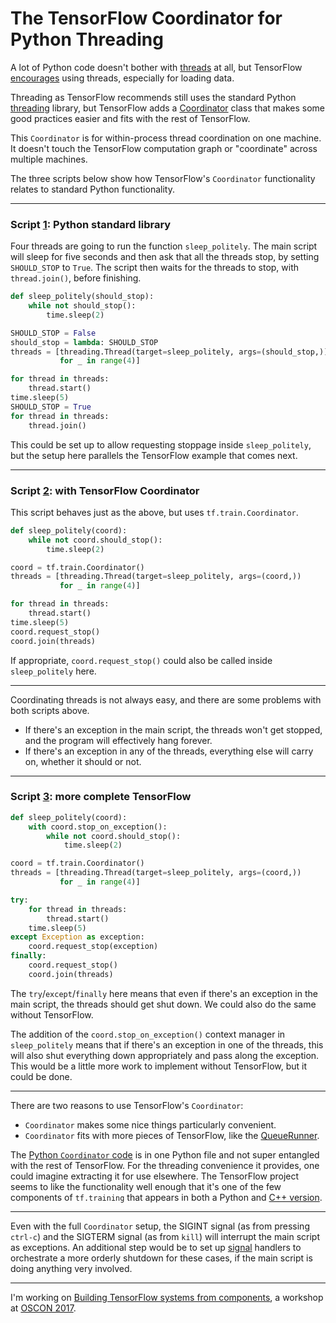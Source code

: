# The TensorFlow Coordinator for Python Threading

A lot of Python code doesn't bother with [threads](https://en.wikipedia.org/wiki/Thread_(computing)) at all, but TensorFlow [encourages](https://www.tensorflow.org/programmers_guide/threading_and_queues) using threads, especially for loading data.

Threading as TensorFlow recommends still uses the standard Python [threading](https://docs.python.org/3/library/threading.html) library, but TensorFlow adds a [Coordinator](https://www.tensorflow.org/api_docs/python/tf/train/Coordinator) class that makes some good practices easier and fits with the rest of TensorFlow.

This `Coordinator` is for within-process thread coordination on one machine. It doesn't touch the TensorFlow computation graph or "coordinate" across multiple machines.

The three scripts below show how TensorFlow's `Coordinator` functionality relates to standard Python functionality.

---

### Script [1](code/base.py): Python standard library

Four threads are going to run the function `sleep_politely`. The main script will sleep for five seconds and then ask that all the threads stop, by setting `SHOULD_STOP` to `True`. The script then waits for the threads to stop, with `thread.join()`, before finishing.

```python
def sleep_politely(should_stop):
    while not should_stop():
        time.sleep(2)

SHOULD_STOP = False
should_stop = lambda: SHOULD_STOP
threads = [threading.Thread(target=sleep_politely, args=(should_stop,))
           for _ in range(4)]

for thread in threads:
    thread.start()
time.sleep(5)
SHOULD_STOP = True
for thread in threads:
    thread.join()
```

This could be set up to allow requesting stoppage inside `sleep_politely`, but the setup here parallels the TensorFlow example that comes next.

---

### Script [2](code/tf.py): with TensorFlow Coordinator

This script behaves just as the above, but uses `tf.train.Coordinator`.

```python
def sleep_politely(coord):
    while not coord.should_stop():
        time.sleep(2)

coord = tf.train.Coordinator()
threads = [threading.Thread(target=sleep_politely, args=(coord,))
           for _ in range(4)]

for thread in threads:
    thread.start()
time.sleep(5)
coord.request_stop()
coord.join(threads)
```

If appropriate, `coord.request_stop()` could also be called inside `sleep_politely` here.

---

Coordinating threads is not always easy, and there are some problems with both scripts above.

 * If there's an exception in the main script, the threads won't get stopped, and the program will effectively hang forever.
 * If there's an exception in any of the threads, everything else will carry on, whether it should or not.

---

### Script [3](code/tf_full.py): more complete TensorFlow

```python
def sleep_politely(coord):
    with coord.stop_on_exception():
        while not coord.should_stop():
            time.sleep(2)

coord = tf.train.Coordinator()
threads = [threading.Thread(target=sleep_politely, args=(coord,))
           for _ in range(4)]

try:
    for thread in threads:
        thread.start()
    time.sleep(5)
except Exception as exception:
    coord.request_stop(exception)
finally:
    coord.request_stop()
    coord.join(threads)
```

The `try`/`except`/`finally` here means that even if there's an exception in the main script, the threads should get shut down. We could also do the same without TensorFlow.

The addition of the `coord.stop_on_exception()` context manager in `sleep_politely` means that if there's an exception in one of the threads, this will also shut everything down appropriately and pass along the exception. This would be a little more work to implement without TensorFlow, but it could be done.

---

There are two reasons to use TensorFlow's `Coordinator`:

 * `Coordinator` makes some nice things particularly convenient.
 * `Coordinator` fits with more pieces of TensorFlow, like the [QueueRunner](https://www.tensorflow.org/programmers_guide/threading_and_queues#queuerunner).

The [Python `Coordinator` code](https://github.com/tensorflow/tensorflow/blob/master/tensorflow/python/training/coordinator.py) is in one Python file and not super entangled with the rest of TensorFlow. For the threading convenience it provides, one could imagine extracting it for use elsewhere. The TensorFlow project seems to like the functionality well enough that it's one of the few components of `tf.training` that appears in both a Python and [C++ version](https://github.com/tensorflow/tensorflow/blob/master/tensorflow/cc/training/coordinator.cc).

---

Even with the full `Coordinator` setup, the SIGINT signal (as from pressing `ctrl-c`) and the SIGTERM signal (as from `kill`) will interrupt the main script as exceptions. An additional step would be to set up [signal](https://docs.python.org/3/library/signal.html) handlers to orchestrate a more orderly shutdown for these cases, if the main script is doing anything very involved.

---

I'm working on [Building TensorFlow systems from components](http://conferences.oreilly.com/oscon/oscon-tx/public/schedule/detail/57823), a workshop at [OSCON 2017](https://conferences.oreilly.com/oscon/oscon-tx).

